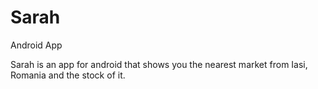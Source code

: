 # Sarah
Android App

Sarah is an app for android that shows you the nearest market from Iasi, Romania and the stock of it.
